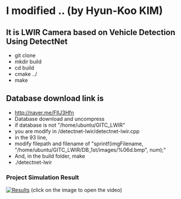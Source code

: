 # I modified .. (by Hyun-Koo KIM)
## It is LWIR Camera based on Vehicle Detection Using DetectNet
* git clone
* mkdir build
* cd build
* cmake ../
* make

## Database download link is
* http://naver.me/FIIJ3Hfn
* Database download and uncompress
* if database is not "/home/ubuntu/GITC_LWIR"
* you are modify in /detectnet-lwir/detectnet-lwir.cpp
* in the 93 line, 
* modify filepath and filename of "sprintf(imgFilename, "/home/ubuntu/GITC_LWIR/DB_1st/images/%06d.bmp", num);"
* And, in the build folder, make
* ./detectnet-lwir

### Project Simulation Result
[![Results](https://img.youtube.com/vi/4u2bGj19x9k/0.jpg)](https://www.youtube.com/watch?v=4u2bGj19x9k)
(click on the image to open the video)
